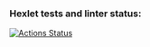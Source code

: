 ### Hexlet tests and linter status:
[![Actions Status](https://github.com/D03R90/java-project-61/actions/workflows/hexlet-check.yml/badge.svg)](https://github.com/D03R90/java-project-61/actions)